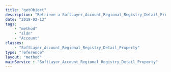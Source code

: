 ```yaml
---
title: "getObject"
description: "Retrieve a SoftLayer_Account_Regional_Registry_Detail_Property record."
date: "2018-02-12"
tags:
    - "method"
    - "sldn"
    - "Account"
classes:
    - "SoftLayer_Account_Regional_Registry_Detail_Property"
type: "reference"
layout: "method"
mainService : "SoftLayer_Account_Regional_Registry_Detail_Property"
---
```

